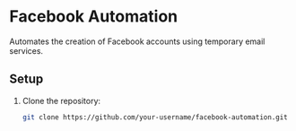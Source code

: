 # Facebook Automation

Automates the creation of Facebook accounts using temporary email services.

## Setup
1. Clone the repository:
   ```bash
   git clone https://github.com/your-username/facebook-automation.git

